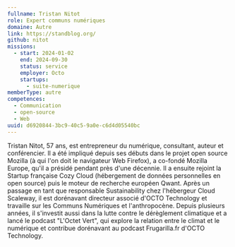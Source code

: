 ```yaml
---
fullname: Tristan Nitot
role: Expert communs numériques
domaine: Autre
link: https://standblog.org/
github: nitot
missions:
  - start: 2024-01-02
    end: 2024-09-30
    status: service
    employer: Octo
    startups:
      - suite-numerique
memberType: autre
competences:
  - Communication
  - open-source
  - Web
uuid: d6920844-3bc9-40c5-9a0e-c6d4d05540bc
---
```

Tristan Nitot, 57 ans, est entrepreneur du numérique, consultant, auteur et conférencier. Il a été impliqué depuis ses débuts dans le projet open source Mozilla (à qui l'on doit le navigateur Web Firefox), a co-fondé Mozilla Europe, qu'il a présidé pendant près d'une décennie. Il a ensuite rejoint la Startup française Cozy Cloud (hébergement de données personnelles en open source) puis le moteur de recherche européen Qwant. Après un passage en tant que responsable Sustainability chez l'hébergeur Cloud Scaleway, il est dorénavant directeur associé d'OCTO Technology et travaille sur les Communs Numériques et l'anthropocène.
Depuis plusieurs années, il s'investit aussi dans la lutte contre le dérèglement climatique et a lancé le podcast "L'Octet Vert", qui explore la relation entre le climat et le numérique et contribue dorénavant au podcast Frugarilla.fr d'OCTO Technology.